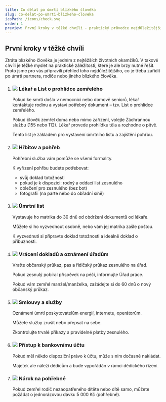 ```yaml
---
title: Co dělat po úmrtí blízkého člověka
slug: co-delat-po-umrti-blizkeho-cloveka
icoPath: /icons/check.svg
order: 1
preview: První kroky v těžké chvíli - praktický průvodce nejdůležitějšími úkony. 
---
```


## První kroky v těžké chvíli ##

Ztráta blízkého člověka je jedním z nejtěžších životních okamžiků. V takové chvíli je těžké myslet na praktické záležitosti, které je ale brzy nutné řešit. Proto jsme pro vás připravili přehled toho nejdůležitějšího, co je třeba zařídit po úmrtí partnera, rodiče nebo jiného blízkého člověka.

1. ### ![](/icons/note.svg)  Lékař a List o prohlídce zemřelého ###
   Pokud ke smrti došlo v nemocnici nebo domově seniorů, lékař kontaktuje rodinu a vystaví potřebný dokument – tzv. List o prohlídce zemřelého.

   Pokud člověk zemřel doma nebo mimo zařízení, volejte Záchrannou službu (155 nebo 112). Lékař provede prohlídku těla a rozhodne o pitvě.

   Tento list je základem pro vystavení úmrtního listu a zajištění pohřbu.
2. ### ![](/icons/note.svg) Hřbitov a pohřeb ###
   Pohřební služba vám pomůže se všemi formality.

   K vyřízení pohřbu budete potřebovat:
    - svůj doklad totožnosti
    - pokud je k dispozici: rodný a oddací list zesnulého
    - oblečení pro zesnulého (bez bot)
    - fotografii (na parte nebo do obřadní síně)

3. ### ![](/icons/note.svg) Úmrtní list ###
   Vystavuje ho matrika do 30 dnů od obdržení dokumentů od lékaře.

   Můžete si ho vyzvednout osobně, nebo vám jej matrika zašle poštou.

   K vyzvednutí si připravte doklad totožnosti a ideálně doklad o příbuznosti.

4. ### ![](/icons/note.svg) Vrácení dokladů a oznámení úřadům ###
   Vraťte občanský průkaz, pas a řidičský průkaz zesnulého na úřad.

   Pokud zesnulý pobíral příspěvek na péči, informujte Úřad práce.

   Pokud vám zemřel manžel/manželka, zažádejte si do 60 dnů o nový občanský průkaz.

5. ### ![](/icons/note.svg) Smlouvy a služby ###
   Oznámení úmrtí poskytovatelům energií, internetu, operátorům.

   Můžete služby zrušit nebo přepsat na sebe.

   Zkontrolujte trvalé příkazy a pravidelné platby zesnulého.
6. ### ![](/icons/note.svg) Přístup k bankovnímu účtu ###
   Pokud měl někdo dispoziční právo k účtu, může s ním dočasně nakládat.

   Majetek ale náleží dědicům a bude vypořádán v rámci dědického řízení.
7. ### ![](/icons/note.svg) Nárok na pohřebné ###
   Pokud zemřel rodič nezaopatřeného dítěte nebo dítě samo, můžete požádat o jednorázovou dávku 5 000 Kč (pohřebné).